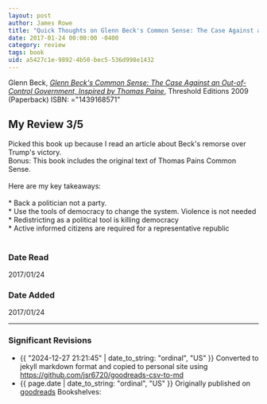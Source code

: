 ```yaml
---
layout: post
author: James Rowe
title: "Quick Thoughts on Glenn Beck's Common Sense: The Case Against an Out-of-Control Government, Inspired by Thomas Paine"
date: 2017-01-24 00:00:00 -0400
category: review
tags: book 
uid: a5427c1e-9892-4b50-bec5-536d998e1432
---
```


Glenn Beck, *[Glenn Beck's Common Sense: The Case Against an Out-of-Control Government, Inspired by Thomas Paine](https://www.goodreads.com/book/show/6478256)*,  Threshold Editions 2009 (Paperback) ISBN: ="1439168571"

## My Review 3/5

Picked this book up because I read an article about Beck's remorse over Trump's victory.<br/>Bonus: This book includes the original text of Thomas Pains Common Sense.<br/><br/>Here are my key takeaways:<br/><br/>* Back a politician not a party.<br/>* Use the tools of democracy to change the system. Violence is not needed<br/>* Redistricting as a political tool is killing democracy<br/>* Active informed citizens are required for a representative republic<br/><br/>

### Date Read
2017/01/24

### Date Added
2017/01/24

---

### Significant Revisions

- {{ "2024-12-27 21:21:45" | date_to_string: "ordinal", "US" }} Converted to jekyll markdown format and copied to personal site using <https://github.com/jsr6720/goodreads-csv-to-md>
- {{ page.date | date_to_string: "ordinal", "US" }} Originally published on [goodreads](https://www.goodreads.com) Bookshelves: 